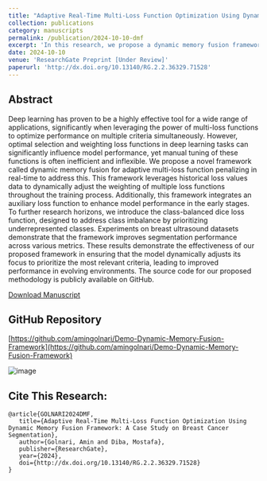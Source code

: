 ```yaml
---
title: "Adaptive Real-Time Multi-Loss Function Optimization Using Dynamic Memory Fusion Framework: A Case Study on Breast Cancer Segmentation"
collection: publications
category: manuscripts
permalink: /publication/2024-10-10-dmf
excerpt: 'In this research, we propose a dynamic memory fusion framework for adaptive multi-loss function penalizing in real-time, which dynamically adjusts the weighting of loss functions based on historical loss values and incorporates an auxiliary loss function and class-balanced dice loss to improve segmentation performance. [Download Manuscript](https://www.researchgate.net/profile/Amin-Golnari/publication/384691380_Adaptive_Real-Time_Multi-Loss_Function_Optimization_Using_Dynamic_Memory_Fusion_Framework_A_Case_Study_on_Breast_Cancer_Segmentation/links/67093c2a68e0f20a610caa16/Adaptive-Real-Time-Multi-Loss-Function-Optimization-Using-Dynamic-Memory-Fusion-Framework-A-Case-Study-on-Breast-Cancer-Segmentation.pdf)'
date: 2024-10-10
venue: 'ResearchGate Preprint [Under Review]'
paperurl: 'http://dx.doi.org/10.13140/RG.2.2.36329.71528'
---
```


## Abstract

Deep learning has proven to be a highly effective tool for a wide range of applications, significantly when leveraging the power of multi-loss functions to optimize performance on multiple criteria simultaneously. However, optimal selection and weighting loss functions in deep learning tasks can significantly influence model performance, yet manual tuning of these functions is often inefficient and inflexible. We propose a novel framework called dynamic memory fusion for adaptive multi-loss function penalizing in real-time to address this. This framework leverages historical loss values data to dynamically adjust the weighting of multiple loss functions throughout the training process. Additionally, this framework integrates an auxiliary loss function to enhance model performance in the early stages. To further research horizons, we introduce the class-balanced dice loss function, designed to address class imbalance by prioritizing underrepresented classes. Experiments on breast ultrasound datasets demonstrate that the framework improves segmentation performance across various metrics. These results demonstrate the effectiveness of our proposed framework in ensuring that the model dynamically adjusts its focus to prioritize the most relevant criteria, leading to improved performance in evolving environments. The source code for our proposed methodology is publicly available on GitHub. 

[Download Manuscript](https://www.researchgate.net/profile/Amin-Golnari/publication/384691380_Adaptive_Real-Time_Multi-Loss_Function_Optimization_Using_Dynamic_Memory_Fusion_Framework_A_Case_Study_on_Breast_Cancer_Segmentation/links/67093c2a68e0f20a610caa16/Adaptive-Real-Time-Multi-Loss-Function-Optimization-Using-Dynamic-Memory-Fusion-Framework-A-Case-Study-on-Breast-Cancer-Segmentation.pdf)

## GitHub Repository

[https://github.com/amingolnari/Demo-Dynamic-Memory-Fusion-Framework](https://github.com/amingolnari/Demo-Dynamic-Memory-Fusion-Framework)

![image](https://github.com/user-attachments/assets/3990ab48-01b8-4fd6-8a56-406d075eb8b7)

## Cite This Research:

    @article{GOLNARI2024DMF,
       title={Adaptive Real-Time Multi-Loss Function Optimization Using Dynamic Memory Fusion Framework: A Case Study on Breast Cancer Segmentation},
       author={Golnari, Amin and Diba, Mostafa},
       publisher={ResearchGate},
       year={2024},
       doi={http://dx.doi.org/10.13140/RG.2.2.36329.71528}
    }
